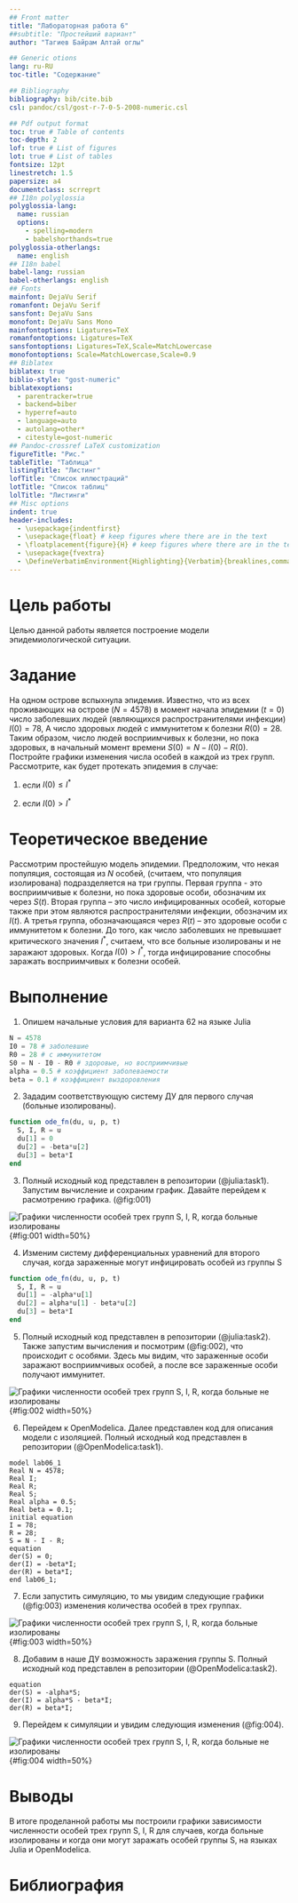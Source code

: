 ```yaml
---
## Front matter
title: "Лабораторная работа 6"
##subtitle: "Простейший вариант"
author: "Тагиев Байрам Алтай оглы"

## Generic otions
lang: ru-RU
toc-title: "Содержание"

## Bibliography
bibliography: bib/cite.bib
csl: pandoc/csl/gost-r-7-0-5-2008-numeric.csl

## Pdf output format
toc: true # Table of contents
toc-depth: 2
lof: true # List of figures
lot: true # List of tables
fontsize: 12pt
linestretch: 1.5
papersize: a4
documentclass: scrreprt
## I18n polyglossia
polyglossia-lang:
  name: russian
  options:
	- spelling=modern
	- babelshorthands=true
polyglossia-otherlangs:
  name: english
## I18n babel
babel-lang: russian
babel-otherlangs: english
## Fonts
mainfont: DejaVu Serif
romanfont: DejaVu Serif
sansfont: DejaVu Sans
monofont: DejaVu Sans Mono
mainfontoptions: Ligatures=TeX
romanfontoptions: Ligatures=TeX
sansfontoptions: Ligatures=TeX,Scale=MatchLowercase
monofontoptions: Scale=MatchLowercase,Scale=0.9
## Biblatex
biblatex: true
biblio-style: "gost-numeric"
biblatexoptions:
  - parentracker=true
  - backend=biber
  - hyperref=auto
  - language=auto
  - autolang=other*
  - citestyle=gost-numeric
## Pandoc-crossref LaTeX customization
figureTitle: "Рис."
tableTitle: "Таблица"
listingTitle: "Листинг"
lofTitle: "Список иллюстраций"
lotTitle: "Список таблиц"
lolTitle: "Листинги"
## Misc options
indent: true
header-includes:
  - \usepackage{indentfirst}
  - \usepackage{float} # keep figures where there are in the text
  - \floatplacement{figure}{H} # keep figures where there are in the text
  - \usepackage{fvextra}
  - \DefineVerbatimEnvironment{Highlighting}{Verbatim}{breaklines,commandchars=\\\{\}}
---
```


# Цель работы

Целью данной работы является построение модели эпидемиологической ситуации.

# Задание

На одном острове вспыхнула эпидемия. Известно, что из всех проживающих на
острове ($N=4 578$) в момент начала эпидемии ($t=0$) число заболевших людей
(являющихся распространителями инфекции) $I(0)=78$, А число здоровых людей с
иммунитетом к болезни $R(0)=28$. Таким образом, число людей восприимчивых к
болезни, но пока здоровых, в начальный момент времени $S(0)=N-I(0)- R(0)$.
Постройте графики изменения числа особей в каждой из трех групп. Рассмотрите,
как будет протекать эпидемия в случае:

1. если $I(0) \leq I^{*}$

2. если $I(0) >  I^{*}$

# Теоретическое введение

Рассмотрим простейшую модель эпидемии. Предположим, что некая популяция,
состоящая из $N$ особей, (считаем, что популяция изолирована) подразделяется на
три группы. Первая группа - это восприимчивые к болезни, но пока здоровые
особи, обозначим их через $S(t)$. Вторая группа – это число инфицированных
особей, которые также при этом являются распространителями инфекции, обозначим
их $I(t)$. А третья группа, обозначающаяся через $R(t)$ – это здоровые особи с
иммунитетом к болезни. До того, как число заболевших не превышает критического
значения $I^{*}$, считаем, что все больные изолированы и не заражают здоровых.
Когда $I(0) >  I^{*}$, тогда инфицирование способны заражать восприимчивых к болезни
особей.

# Выполнение 

1. Опишем начальные условия для варианта 62 на языке Julia

```julia
N = 4578
I0 = 78	# заболевшие 
R0 = 28 # с иммунитетом
S0 = N - I0 - R0 # здоровые, но восприимчивые 
alpha = 0.5 # коэффициент заболеваемости
beta = 0.1 # коэффициент выздоровления
```

2. Зададим соответствующую систему ДУ для первого случая (больные изолированы).

```julia
function ode_fn(du, u, p, t)
  S, I, R = u
  du[1] = 0
  du[2] = -beta*u[2]
  du[3] = beta*I
end
```

3. Полный исходный код представлен в репозитории (@julia:task1). Запустим вычисление и сохраним график. Давайте перейдем к расмотрению графика. (@fig:001)

![Графики численности особей трех групп S, I, R, когда больные изолированы](image/6_1.png){#fig:001 width=50%}

4. Изменим систему дифференциальных уравнений для второго случая, когда зараженные могут инфицировать особей из группы S

```julia
function ode_fn(du, u, p, t)
  S, I, R = u
  du[1] = -alpha*u[1]
  du[2] = alpha*u[1] - beta*u[2]
  du[3] = beta*I
end
```

5. Полный исходный код представлен в репозитории (@julia:task2). Также запустим вычисления и посмотрим (@fig:002), что происходит с особями. Здесь мы видим, что зараженные особи заражают восприимчивых особей, а после все зараженные особи получают иммунитет.

![Графики численности особей трех групп S, I, R, когда больные не изолированы](image/6_2.png){#fig:002 width=50%}

6. Перейдем к OpenModelica. Далее представлен код для описания модели с изоляцией. Полный исходный код представлен в репозитории (@OpenModelica:task1). 

```modelica
model lab06_1
Real N = 4578;
Real I;
Real R;
Real S;
Real alpha = 0.5;
Real beta = 0.1;
initial equation
I = 78;
R = 28;
S = N - I - R;
equation
der(S) = 0;
der(I) = -beta*I;
der(R) = beta*I;
end lab06_1;
```

7. Если запустить симуляцию, то мы увидим следующие графики (@fig:003) изменения количества особей в трех группах.

![Графики численности особей трех групп S, I, R, когда больные изолированы](image/om6_1.png){#fig:003 width=50%}

8. Добавим в наше ДУ возможность заражения группы S. Полный исходный код представлен в репозитории (@OpenModelica:task2).

```modelica
equation
der(S) = -alpha*S;
der(I) = alpha*S - beta*I;
der(R) = beta*I;
```

9. Перейдем к симуляции и увидим следующия изменения (@fig:004).

![Графики численности особей трех групп S, I, R, когда больные не изолированы](image/om6_2.png){#fig:004 width=50%}


# Выводы

В итоге проделанной работы мы построили графики зависимости численности особей
трех групп S, I, R для случаев, когда больные изолированы и когда они могут
заражать особей группы S, на языках Julia и OpenModelica. 

# Библиография

